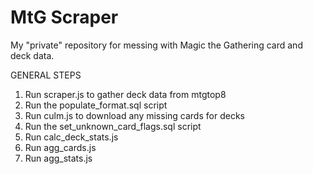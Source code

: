 # MtG Scraper

My "private" repository for messing with Magic the Gathering card and deck data.

GENERAL STEPS
1. Run scraper.js to gather deck data from mtgtop8
2. Run the populate_format.sql script
3. Run culm.js to download any missing cards for decks
4. Run the set_unknown_card_flags.sql script
5. Run calc_deck_stats.js
6. Run agg_cards.js
7. Run agg_stats.js

